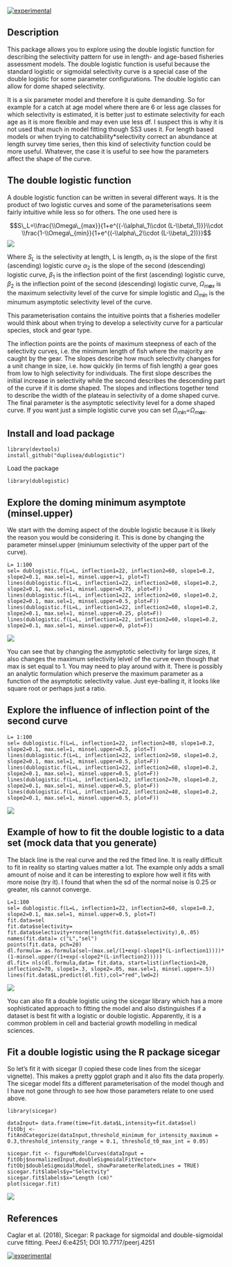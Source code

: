 [![experimental](http://badges.github.io/stability-badges/dist/experimental.svg)](http://github.com/badges/stability-badges)

Description
-----------

This package allows you to explore using the double logistic function
for describing the selectivity pattern for use in length- and age-based
fisheries assessment models. The double logistic function is useful
because the standard logistic or sigmoidal selectivity curve is a
special case of the double logistic for some parameter configurations.
The double logistic can allow for dome shaped selectivity.

It is a six parameter model and therefore it is quite demanding. So for
example for a catch at age model where there are 6 or less age classes
for which selectivity is estimated, it is better just to estimate
selectivity for each age as it is more flexible and may even use less
df. I suspect this is why it is not used that much in model fitting
though SS3 uses it. For length based models or when trying to
catchability\*selectivity correct an abundance at length survey time
series, then this kind of selectivity function could be more useful.
Whatever, the case it is useful to see how the parameters affect the
shape of the curve.

The double logistic function
----------------------------

A double logistic function can be written in several different ways. It
is the product of two logistic curves and some of the parameterisations
seem fairly intuitive while less so for others. The one used here is

$$S\_L=\\frac{\\Omega\_{max}}{1+e^{(-\\alpha\_1\\cdot (L-\\beta\_1)}}\\cdot \\frac{1-\\Omega\_{min}}{1+e^{(-\\alpha\_2\\cdot (L-\\beta\_2))}}$$
![](/home/daniel/github/dublogistic/dublogistic.gif)

Where *S*<sub>*L*</sub> is the selectivity at length, L is length,
*α*<sub>1</sub> is the slope of the first (ascending) logistic curve
*α*<sub>2</sub> is the slope of the second (descending) logistic curve,
*β*<sub>1</sub> is the inflection point of the first (ascending)
logistic curve, *β*<sub>2</sub> is the inflection point of the second
(descending) logistic curve, *Ω*<sub>*m**a**x*</sub> is the maximum
selectivity level of the curve for simple logistic and
*Ω*<sub>*m**i**n*</sub> is the minumum asymptotic selectivity level of
the curve.

This parameterisation contains the intuitive points that a fisheries
modeller would think about when trying to develop a selectivity curve
for a particular species, stock and gear type.

The inflection points are the points of maximum steepness of each of the
selectivity curves, i.e. the minimum length of fish where the majority
are caught by the gear. The slopes describe how much selectivity changes
for a unit change in size, i.e. how quickly (in terms of fish length) a
gear goes from low to high selectivity for individuals. The first slope
describes the initial increase in selectivity while the second describes
the descending part of the curve if it is dome shaped. The slopes and
inflections together tend to describe the width of the plateau in
selectivity of a dome shaped curve. The final parameter is the
asymptotic selectivity level for a dome shaped curve. If you want just a
simple logistic curve you can set
*Ω*<sub>*m**i**n*</sub>=*Ω*<sub>*m**a**x*</sub>.

Install and load package
------------------------

    library(devtools)
    install_github("duplisea/dublogistic")

Load the package

    library(dublogistic)

Explore the doming minimum asymptote (minsel.upper)
---------------------------------------------------

We start with the doming aspect of the double logistic because it is
likely the reason you would be considering it. This is done by changing
the parameter minsel.upper (miniumum selectivity of the upper part of
the curve).

    L= 1:100
    sel= dublogistic.f(L=L, inflection1=22, inflection2=60, slope1=0.2, slope2=0.1, max.sel=1, minsel.upper=1, plot=T)
    lines(dublogistic.f(L=L, inflection1=22, inflection2=60, slope1=0.2, slope2=0.1, max.sel=1, minsel.upper=0.75, plot=F))
    lines(dublogistic.f(L=L, inflection1=22, inflection2=60, slope1=0.2, slope2=0.1, max.sel=1, minsel.upper=0.5, plot=F))
    lines(dublogistic.f(L=L, inflection1=22, inflection2=60, slope1=0.2, slope2=0.1, max.sel=1, minsel.upper=0.25, plot=F))
    lines(dublogistic.f(L=L, inflection1=22, inflection2=60, slope1=0.2, slope2=0.1, max.sel=1, minsel.upper=0, plot=F))

![](README_files/figure-markdown_strict/domes-1.png)

You can see that by changing the asmyptotic selectivity for large sizes,
it also changes the maximum selectivity lelvel of the curve even though
that max is set equal to 1. You may need to play around with it. There
is possibly an analytic formulation which preserve the maximum parameter
as a function of the asymptotic selectivity value. Just eye-balling it,
it looks like square root or perhaps just a ratio.

Explore the influence of inflection point of the second curve
-------------------------------------------------------------

    L= 1:100
    sel= dublogistic.f(L=L, inflection1=22, inflection2=80, slope1=0.2, slope2=0.1, max.sel=1, minsel.upper=0.5, plot=T)
    lines(dublogistic.f(L=L, inflection1=22, inflection2=50, slope1=0.2, slope2=0.1, max.sel=1, minsel.upper=0.5, plot=F))
    lines(dublogistic.f(L=L, inflection1=22, inflection2=60, slope1=0.2, slope2=0.1, max.sel=1, minsel.upper=0.5, plot=F))
    lines(dublogistic.f(L=L, inflection1=22, inflection2=70, slope1=0.2, slope2=0.1, max.sel=1, minsel.upper=0.5, plot=F))
    lines(dublogistic.f(L=L, inflection1=22, inflection2=40, slope1=0.2, slope2=0.1, max.sel=1, minsel.upper=0.5, plot=F))

![](README_files/figure-markdown_strict/infl2-1.png)

Example of how to fit the double logistic to a data set (mock data that you generate)
-------------------------------------------------------------------------------------

The black line is the real curve and the red the fitted line. It is
really difficult to fit in reality so starting values matter a lot. The
example only adds a small amount of noise and it can be interesting to
explore how well it fits with more noise (try it). I found that when the
sd of the normal noise is 0.25 or greater, nls cannot converge.

    L=1:100
    sel= dublogistic.f(L=L, inflection1=22, inflection2=60, slope1=0.2, slope2=0.1, max.sel=1, minsel.upper=0.5, plot=T)
    fit.data=sel
    fit.data$selectivity= fit.data$selectivity+rnorm(length(fit.data$selectivity),0,.05)
    names(fit.data)= c("L","sel")
    points(fit.data, pch=20)
    dl.formula= as.formula(sel~(max.sel/(1+exp(-slope1*(L-inflection1))))*(1-minsel.upper/(1+exp(-slope2*(L-inflection2)))))
    dl.fit= nls(dl.formula,data= fit.data, start=list(inflection1=20, inflection2=70, slope1=.3, slope2=.05, max.sel=1, minsel.upper=.5))
    lines(fit.data$L,predict(dl.fit),col="red",lwd=2)

![](README_files/figure-markdown_strict/fitdublog-1.png)

You can also fit a double logistic using the sicegar library which has a
more sophisticated approach to fitting the model and also distinguishes
if a dataset is best fit with a logistic or double logistic. Apparently,
it is a common problem in cell and bacterial growth modelling in medical
sciences.

Fit a double logistic using the R package sicegar
-------------------------------------------------

So let’s fit it with sicegar (I copied these code lines from the sicegar
vignette). This makes a pretty ggplot graph and it also fits the data
properly. The sicegar model fits a different parameterisation of the
model though and I have not gone through to see how those parameters
relate to one used above.

    library(sicegar)

    dataInput= data.frame(time=fit.data$L,intensity=fit.data$sel)
    fitObj <- fitAndCategorize(dataInput,threshold_minimum_for_intensity_maximum = 0.3,threshold_intensity_range = 0.1, threshold_t0_max_int = 0.05)

    sicegar.fit <- figureModelCurves(dataInput = fitObj$normalizedInput,doubleSigmoidalFitVector= fitObj$doubleSigmoidalModel, showParameterRelatedLines = TRUE)
    sicegar.fit$labels$y="Selectvity"
    sicegar.fit$labels$x="Length (cm)"
    plot(sicegar.fit)

![](README_files/figure-markdown_strict/fitdublogsicegar-1.png)

References
----------

Caglar et al. (2018), Sicegar: R package for sigmoidal and
double-sigmoidal curve fitting. PeerJ 6:e4251; DOI 10.7717/peerj.4251

[![experimental](http://badges.github.io/stability-badges/dist/experimental.svg)](http://github.com/badges/stability-badges)
